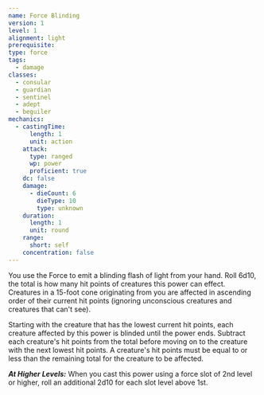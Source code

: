 ```yaml
---
name: Force Blinding
version: 1
level: 1
alignment: light
prerequisite: 
type: force
tags:
  - damage
classes:
  - consular
  - guardian
  - sentinel
  - adept
  - beguiler
mechanics:
  - castingTime:
      length: 1
      unit: action
    attack:
      type: ranged
      wp: power
      proficient: true
    dc: false
    damage:
      - dieCount: 6
        dieType: 10
        type: unknown
    duration:
      length: 1
      unit: round
    range:
      short: self
    concentration: false
---
```

You use the Force to emit a blinding flash of light from your hand. Roll 6d10, the total is how many hit points of creatures this power can effect. Creatures in a 15-foot cone originating from you are affected in ascending order of their current hit points (ignoring unconscious creatures and creatures that can't see).

Starting with the creature that has the lowest current hit points, each creature affected by this power is blinded until the power ends. Subtract each creature's hit points from the total before moving on to the creature with the next lowest hit points. A creature's hit points must be equal to or less than the remaining total for the creature to be affected.

***__At Higher Levels__:*** When you cast this power using a force slot of 2nd level or higher, roll an additional 2d10 for each slot level above 1st.
    